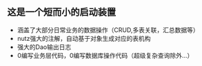 ## 这是一个短而小的启动装置
 * 涵盖了大部分日常业务的数据操作（CRUD,多表关联，汇总数据等）
 * nutz强大的注解，自动基于对象生成对应的表机构
 * 强大的Dao输出日志
 * 0编写业务层代码，0编写数据库操作代码（超级复杂查询除外...）